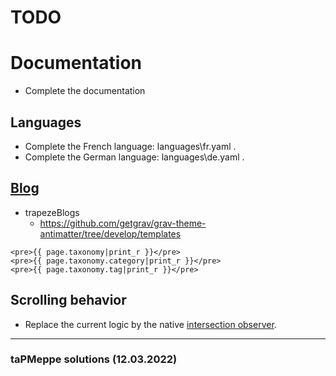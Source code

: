# TODO

# Documentation
- Complete the documentation

## Languages
- Complete the French language: languages\fr.yaml .
- Complete the German language: languages\de.yaml .

## [Blog](https://learn.getgrav.org/17/cookbook/tutorials/create-a-blog)
- trapezeBlogs
  - https://github.com/getgrav/grav-theme-antimatter/tree/develop/templates
```twig
<pre>{{ page.taxonomy|print_r }}</pre>
<pre>{{ page.taxonomy.category|print_r }}</pre>
<pre>{{ page.taxonomy.tag|print_r }}</pre>
```

## Scrolling behavior
- Replace the current logic by the native [intersection observer](https://developer.mozilla.org/en-US/docs/Web/API/Intersection_Observer_API).

---
### taPMeppe solutions (12.03.2022)
